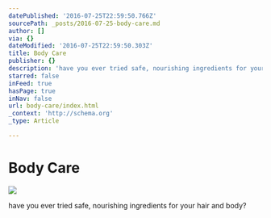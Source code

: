 ```yaml
---
datePublished: '2016-07-25T22:59:50.766Z'
sourcePath: _posts/2016-07-25-body-care.md
author: []
via: {}
dateModified: '2016-07-25T22:59:50.303Z'
title: Body Care
publisher: {}
description: 'have you ever tried safe, nourishing ingredients for your hair and body?'
starred: false
inFeed: true
hasPage: true
inNav: false
url: body-care/index.html
_context: 'http://schema.org'
_type: Article

---
```

# Body Care
![](https://the-grid-user-content.s3-us-west-2.amazonaws.com/8c92fbe6-2105-4931-b551-b86b7a4d57b2.png)

have you ever tried safe, nourishing ingredients for your hair and body?
